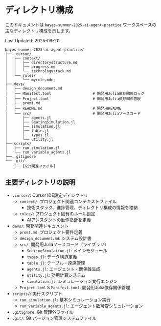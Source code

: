 # ディレクトリ構成

このドキュメントは `bayes-summer-2025-ai-agent-practice` ワークスペースの主なディレクトリ構成を示します。

Last Updated: 2025-08-20

```
bayes-summer-2025-ai-agent-practice/
├── .cursor/
│   ├── context/
│   │   ├── directorystructure.md
│   │   ├── progress.md
│   │   └── technologystack.md
│   └── rules/
│       └── myrule.mdc
├── devs/
│   ├── design_document.md
│   ├── Manifest.toml                   # 開発用Julia依存関係ロック
│   ├── Project.toml                    # 開発用Julia依存関係管理
│   ├── promt.md
│   ├── README.md                       # 開発用README
│   └── src/                            # 開発用Juliaソースコード
│       ├── agents.jl
│       ├── SeatingSimulation.jl
│       ├── simulation.jl
│       ├── table.jl
│       ├── types.jl
│       └── utility.jl
├── scripts/
│   ├── run_simulation.jl
│   └── run_variable_agents.jl
├── .gitignore
└── .git/
    └── [Git関連ファイル]
```

## 主要ディレクトリの説明

- `.cursor/`: Cursor IDE設定ディレクトリ
  - `context/`: プロジェクト関連コンテキストファイル
    - 技術スタック、進捗管理、ディレクトリ構成の情報を格納
  - `rules/`: プロジェクト固有のルール設定
    - AIアシスタントの動作指針を定義
- `devs/`: 開発関連ドキュメント
  - `promt.md`: プロジェクト要件定義
  - `design_document.md`: システム設計書
  - `src/`: 開発用Juliaソースコード（ライブラリ）
    - `SeatingSimulation.jl`: メインモジュール
    - `types.jl`: データ構造定義
    - `table.jl`: テーブル・座席管理
    - `agents.jl`: エージェント・関係性生成
    - `utility.jl`: 効用計算システム
    - `simulation.jl`: シミュレーション実行エンジン
  - `Project.toml` & `Manifest.toml`: 開発用Julia依存関係管理
- `scripts/`: 実行スクリプト
  - `run_simulation.jl`: 基本シミュレーション実行
  - `run_variable_agents.jl`: エージェント数可変シミュレーション
- `.gitignore`: Git 管理外ファイル
- `.git/`: Git バージョン管理システムファイル